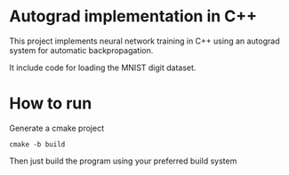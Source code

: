 # Autograd implementation in C++

This project implements neural network training in C++ using an autograd system for automatic backpropagation.

It include code for loading the MNIST digit dataset.

# How to run

Generate a cmake project

`cmake -b build`

Then just build the program using your preferred build system